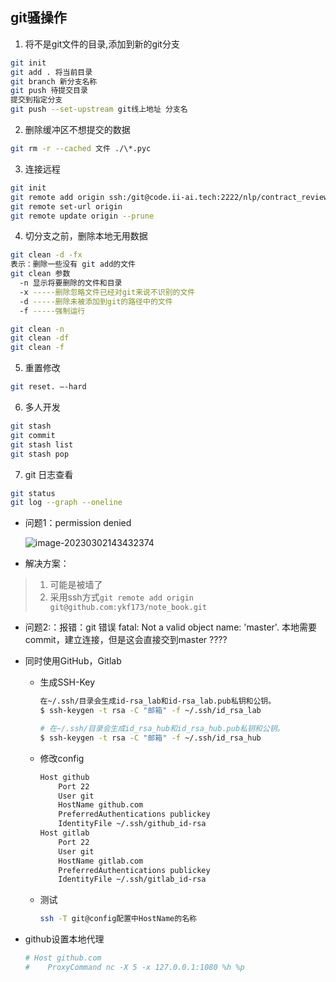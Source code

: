 ## git骚操作

1. 将不是git文件的目录,添加到新的git分支
  ```bash
  git init
  git add . 将当前目录
  git branch 新分支名称
  git push 待提交目录
  提交到指定分支 
  git push --set-upstream git线上地址 分支名
  ```

2. 删除缓冲区不想提交的数据
  ```bash
  git rm -r --cached 文件 ./\*.pyc
  ```

3. 连接远程
  ```bash
  git init 
  git remote add origin ssh:/git@code.ii-ai.tech:2222/nlp/contract_review_train.git
  git remote set-url origin
  git remote update origin --prune
  ```

4. 切分支之前，删除本地无用数据
  ```bash
  git clean -d -fx
  表示：删除一些没有 git add的文件
  git clean 参数
    -n 显示将要删除的文件和目录
    -x -----删除忽略文件已经对git来说不识别的文件
    -d -----删除未被添加到git的路径中的文件
    -f -----强制运行
  
  git clean -n
  git clean -df
  git clean -f
  ```

5. 重置修改
  ```bash
  git reset. —-hard
  ```

6. 多人开发
  ```bash
  git stash
  git commit 
  git stash list
  git stash pop
  ```

7. git 日志查看

```bash 
git status
git log --graph --oneline
```

* 问题1：permission denied

  ![image-20230302143432374](/Users/langming/我的/private/笔记/常见工具备份/assets/image-20230302143432374.png)

* 解决方案：

> 1. 可能是被墙了
> 2. 采用ssh方式`git remote add origin git@github.com:ykf173/note_book.git`

* 问题2:：报错：git 错误 fatal: Not a valid object name: 'master'. 
  	本地需要commit，建立连接，但是这会直接交到master ????
  
* 同时使用GitHub，Gitlab

  * 生成SSH-Key

    ```bash 
    在~/.ssh/目录会生成id-rsa_lab和id-rsa_lab.pub私钥和公钥。
    $ ssh-keygen -t rsa -C "邮箱" -f ~/.ssh/id_rsa_lab
    
    # 在~/.ssh/目录会生成id_rsa_hub和id_rsa_hub.pub私钥和公钥。
    $ ssh-keygen -t rsa -C "邮箱" -f ~/.ssh/id_rsa_hub
    ```

  * 修改config

    ```bash
    Host github
        Port 22
        User git
        HostName github.com
        PreferredAuthentications publickey
        IdentityFile ~/.ssh/github_id-rsa
    Host gitlab
        Port 22
        User git
        HostName gitlab.com
        PreferredAuthentications publickey
        IdentityFile ~/.ssh/gitlab_id-rsa
    ```

  * 测试

    ```bash
    ssh -T git@config配置中HostName的名称
    ```

    

* github设置本地代理

  ```bash
  # Host github.com
  #    ProxyCommand nc -X 5 -x 127.0.0.1:1080 %h %p
  ```

  